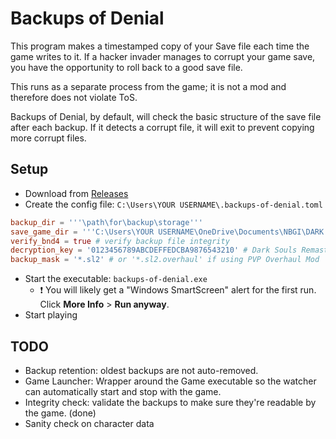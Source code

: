 # Backups of Denial

This program makes a timestamped copy of your Save file each time the game writes to it.
If a hacker invader manages to corrupt your game save, you have the opportunity to roll back to a good save file.

This runs as a separate process from the game; it is not a mod and therefore does not violate ToS.

Backups of Denial, by default, will check the basic structure of the save file after each backup. If it detects
a corrupt file, it will exit to prevent copying more corrupt files.

## Setup

- Download from [Releases](https://github.com/usrbinsam/backups-of-denial/releases)
- Create the config file: `C:\Users\YOUR USERNAME\.backups-of-denial.toml`

```toml
backup_dir = '''\path\for\backup\storage'''
save_game_dir = '''C:\Users\YOUR USERNAME\OneDrive\Documents\NBGI\DARK SOULS REMASTERED'''
verify_bnd4 = true # verify backup file integrity
decryption_key = '0123456789ABCDEFFEDCBA9876543210' # Dark Souls Remastered key, only required if verify_bnd4 = true.
backup_mask = '*.sl2' # or '*.sl2.overhaul' if using PVP Overhaul Mod
```

- Start the executable: `backups-of-denial.exe`
    - :exclamation: You will likely get a "Windows SmartScreen" alert for the first run.
      Click **More Info** > **Run anyway**.
- Start playing

## TODO

- Backup retention: oldest backups are not auto-removed.
- Game Launcher: Wrapper around the Game executable so the watcher can automatically start and stop with the game.
- Integrity check: validate the backups to make sure they're readable by the game. (done)
- Sanity check on character data